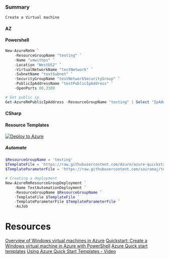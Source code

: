 ### Summary
    Create a Virtual machine
#### AZ

#### Powershell
```powershell
New-AzureRmVm `
    -ResourceGroupName "testing" `
    -Name "vmwithps" `
    -Location "WestUS2" `
    -VirtualNetworkName "testNetwork" `
    -SubnetName "testSubnet" `
    -SecurityGroupName "testNetworkSecurityGroup" `
    -PublicIpAddressName "testPublicIpAddress" `
    -OpenPorts 80,3389

# Get public ip
Get-AzureRmPublicIpAddress -ResourceGroupName "testing" | Select "IpAddress"
```
#### CSharp

#### Resource Templates

[![Deploy to Azure](https://azuredeploy.net/deploybutton.svg)](https://azuredeploy.net/?repository=https://github.com/Azure/azure-quickstart-templates/tree/master/101-vm-simple-windows)

##### Automate
```powershell
$ResourceGroupName = 'testing'
$TemplateFile = 'https://raw.githubusercontent.com/Azure/azure-quickstart-templates/master/101-vm-simple-windows/azuredeploy.json'
$TemplateParameterFile = 'https://raw.githubusercontent.com/sairamaj/techtips/master/data/techtasks/azure/101-vm-simple.windows-parameters.json'

# Creating a deployment 
New-AzureRmResourceGroupDeployment `
    -Name TestAutomationDeployment `
    -ResourceGroupName $ResourceGroupName `
    -TemplateFile $TemplateFile `
    -TemplateParameterFile $TemplateParameterFile `
    -AsJob
```

# Resources
[Overview of Windows virtual machines in Azure](https://docs.microsoft.com/en-us/azure/virtual-machines/windows/overview)
[Quickstart: Create a Windows virtual machine in Azure with PowerShell](https://docs.microsoft.com/en-us/azure/virtual-machines/windows/quick-create-powershell)
[Azure Quick start templates](https://azure.microsoft.com/en-us/resources/templates/)
[Using Azure Quick Start Templates - Video](https://www.lynda.com/Azure-tutorials/Using-Azure-Quickstart-Templates/572164/604861-4.html)
